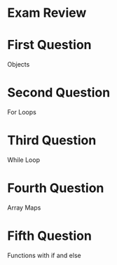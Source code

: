 # Exam Review

# First Question
Objects

# Second Question
For Loops

# Third Question
While Loop

# Fourth Question
Array Maps

# Fifth Question
Functions with if and else
